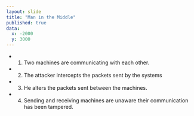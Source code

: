 ```yaml
---
layout: slide
title: "Man in the Middle"
published: true
data:
  x: -2000
  y: 3000
---
```


+ 1. Two machines are communicating with each other. 
+ 2. The attacker intercepts the packets sent by the systems 
+ 3. He alters the packets sent between the machines.
+ 4. Sending and receiving machines are unaware their communication has been tampered.
